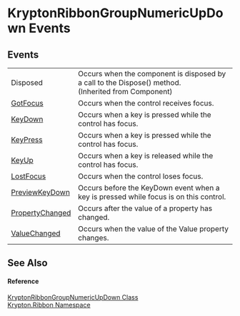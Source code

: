 # KryptonRibbonGroupNumericUpDown Events




## Events
<table>
<tr>
<td>Disposed</td>
<td>Occurs when the component is disposed by a call to the Dispose() method.<br />(Inherited from Component)</td></tr>
<tr>
<td><a href="9d366c66-956c-126a-9654-b02788fc4a4c.md">GotFocus</a></td>
<td>Occurs when the control receives focus.</td></tr>
<tr>
<td><a href="af49b61c-c13c-d104-fc85-2ef9015d2660.md">KeyDown</a></td>
<td>Occurs when a key is pressed while the control has focus.</td></tr>
<tr>
<td><a href="dec5cc0f-b121-68dd-dbc4-b633e9697daf.md">KeyPress</a></td>
<td>Occurs when a key is pressed while the control has focus.</td></tr>
<tr>
<td><a href="814daa67-8322-9f39-02a4-d8080b4a397c.md">KeyUp</a></td>
<td>Occurs when a key is released while the control has focus.</td></tr>
<tr>
<td><a href="8fdcfc36-d8ad-add0-233b-b2444e033f01.md">LostFocus</a></td>
<td>Occurs when the control loses focus.</td></tr>
<tr>
<td><a href="85d25eca-b35a-2026-eff9-3f7f19224dae.md">PreviewKeyDown</a></td>
<td>Occurs before the KeyDown event when a key is pressed while focus is on this control.</td></tr>
<tr>
<td><a href="c15da14e-5eb4-c8ca-95a4-6821f5023ffe.md">PropertyChanged</a></td>
<td>Occurs after the value of a property has changed.</td></tr>
<tr>
<td><a href="a0f38fd1-0746-99f6-ad31-b898ec7405bc.md">ValueChanged</a></td>
<td>Occurs when the value of the Value property changes.</td></tr>
</table>

## See Also


#### Reference
<a href="62b43cd2-3b5e-5ae9-5743-8f25eb278b4f.md">KryptonRibbonGroupNumericUpDown Class</a>  
<a href="1e9bc734-cff9-e9b8-f013-94cdac669794.md">Krypton.Ribbon Namespace</a>  
